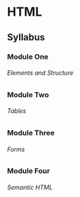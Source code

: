 # HTML

## Syllabus

### Module One
###### Elements and Structure

### Module Two
###### Tables

### Module Three
###### Forms

### Module Four
###### Semantic HTML
